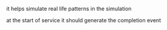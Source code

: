 it helps simulate real life patterns in the simulation

at the start of service it should generate the completion event
